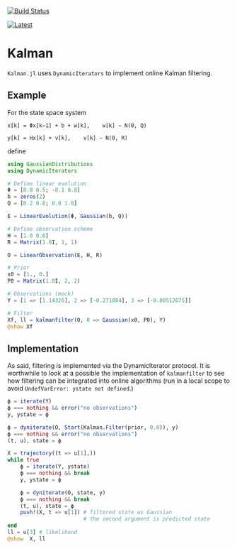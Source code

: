 [![Build Status](https://travis-ci.org/mschauer/Kalman.jl.svg?branch=master)](https://travis-ci.org/mschauer/Kalman.jl)

[![Latest](https://img.shields.io/badge/docs-latest-blue.svg)](https://mschauer.github.io/Kalman.jl/latest/)


# Kalman

`Kalman.jl` uses `DynamicIterators` to implement online Kalman filtering.

## Example

For the state space system

    x[k] = Φx[k−1] + b + w[k],    w[k] ∼ N(0, Q)

    y[k] = Hx[k] + v[k],    v[k] ∼ N(0, R)

define

```julia
using GaussianDistributions
using DynamicIterators

# Define linear evolution
Φ = [0.8 0.5; -0.1 0.8]
b = zeros(2)
Q = [0.2 0.0; 0.0 1.0]

E = LinearEvolution(Φ, Gaussian(b, Q))

# Define observation scheme
H = [1.0 0.0]
R = Matrix(1.0I, 1, 1)

O = LinearObservation(E, H, R)

# Prior
x0 = [1., 0.]
P0 = Matrix(1.0I, 2, 2)

# Observations (mock)
Y = [1 => [1.14326], 2 => [-0.271804], 3 => [-0.00512675]]

# Filter
Xf, ll = kalmanfilter(O, 0 => Gaussian(x0, P0), Y)
@show Xf

```

## Implementation
As said, filtering is implemented via the DynamicIterator protocol. It is worthwhile to look at
a possible the implementation of `kalmanfilter` to see how filtering can be integrated into online algorithms (run in a local scope to avoid `UndefVarError: ystate not defined`.)

```julia
ϕ = iterate(Y)
ϕ === nothing && error("no observations")
y, ystate = ϕ

ϕ = dyniterate(O, Start(Kalman.Filter(prior, 0.0)), y)
ϕ === nothing && error("no observations")
(t, u), state = ϕ

X = trajectory((t => u[1],))
while true
    ϕ = iterate(Y, ystate)
    ϕ === nothing && break
    y, ystate = ϕ

    ϕ = dyniterate(O, state, y)
    ϕ === nothing && break
    (t, u), state = ϕ
    push!(X, t => u[1]) # filtered state as Gaussian
                        # the second argument is predicted state
end
ll = u[3] # likelihood
@show  X, ll

```
